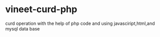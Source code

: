 # vineet-curd-php
 curd operation  with the help of php code and using javasciript,html,and mysql data base
